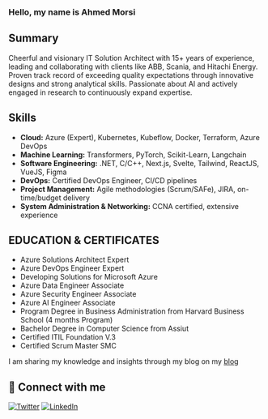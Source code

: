 ### Hello, my name is Ahmed Morsi

## Summary

Cheerful and visionary IT Solution Architect with 15+ years of experience, leading and collaborating with clients like ABB, Scania, and Hitachi Energy. Proven track record of exceeding quality expectations through innovative designs and strong analytical skills. Passionate about AI and actively engaged in research to continuously expand expertise.

## Skills

- **Cloud:** Azure (Expert), Kubernetes, Kubeflow, Docker, Terraform, Azure DevOps
- **Machine Learning:** Transformers, PyTorch, Scikit-Learn, Langchain
- **Software Engineering:** .NET, C/C++, Next.js, Svelte, Tailwind, ReactJS, VueJS, Figma
- **DevOps:** Certified DevOps Engineer, CI/CD pipelines
- **Project Management:** Agile methodologies (Scrum/SAFe), JIRA, on-time/budget delivery
- **System Administration & Networking:** CCNA certified, extensive experience

## EDUCATION & CERTIFICATES
- Azure Solutions Architect Expert
- Azure DevOps Engineer Expert
- Developing Solutions for Microsoft Azure
- Azure Data Engineer Associate
- Azure Security Engineer Associate
- Azure AI Engineer Associate
- Program Degree in Business Administration from Harvard Business School (4 months Program) 
- Bachelor Degree in Computer Science from Assiut
- Certified ITIL Foundation V.3
- Certified Scrum Master SMC

I am sharing my knowledge and insights through my blog on my [blog](https://emolike.net/)

## 🔗 Connect with me 
<a href="https://twitter.com/eramax" target="_blank"><img alt="Twitter" src="https://img.shields.io/badge/twitter-%231DA1F2.svg?&style=for-the-badge&logo=twitter&logoColor=white" /></a>
<a href="https://www.linkedin.com/in/eramax/" target="_blank"><img alt="LinkedIn" src="https://img.shields.io/badge/linkedin-%230077B5.svg?&style=for-the-badge&logo=linkedin&logoColor=white" /></a>

